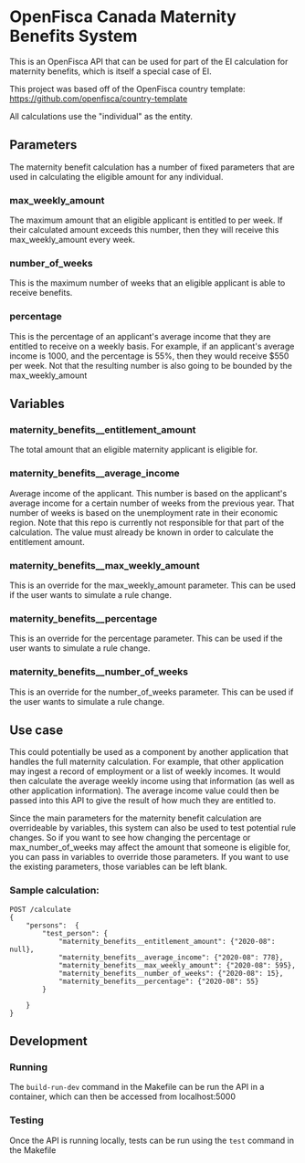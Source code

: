 # OpenFisca Canada Maternity Benefits System

This is an OpenFisca API that can be used for part of the EI calculation for maternity benefits, which is itself a special case of EI.

This project was based off of the OpenFisca country template: https://github.com/openfisca/country-template

All calculations use the "individual" as the entity.

## Parameters
The maternity benefit calculation has a number of fixed parameters that are used in calculating the eligible amount for any individual.

### max_weekly_amount
The maximum amount that an eligible applicant is entitled to per week. If their calculated amount exceeds this number, then they will receive this max_weekly_amount every week.

### number_of_weeks
This is the maximum number of weeks that an eligible applicant is able to receive benefits. 

### percentage
This is the percentage of an applicant's average income that they are entitled to receive on a weekly basis. For example, if an applicant's average income is 1000, and the percentage is 55%, then they would receive $550 per week. Not that the resulting number is also going to be bounded by the max_weekly_amount


## Variables

### maternity_benefits__entitlement_amount
The total amount that an eligible maternity applicant is eligible for.

### maternity_benefits__average_income
Average income of the applicant. This number is based on the applicant's average income for a certain number of weeks from the previous year. That number of weeks is based on the unemployment rate in their economic region. Note that this repo is currently not responsible for that part of the calculation. The value must already be known in order to calculate the entitlement amount.

### maternity_benefits__max_weekly_amount
This is an override for the max_weekly_amount parameter. This can be used if the user wants to simulate a rule change.

### maternity_benefits__percentage
This is an override for the percentage parameter. This can be used if the user wants to simulate a rule change.

### maternity_benefits__number_of_weeks
This is an override for the number_of_weeks parameter. This can be used if the user wants to simulate a rule change.

## Use case

This could potentially be used as a component by another application that handles the full maternity calculation. For example, that other application may ingest a record of employment or a list of weekly incomes. It would then calculate the average weekly income using that information (as well as other application information). The average income value could then be passed into this API to give the result of how much they are entitled to.

Since the main parameters for the maternity benefit calculation are overrideable by variables, this system can also be used to test potential rule changes. So if you want to see how changing the percentage or max_number_of_weeks may affect the amount that someone is eligible for, you can pass in variables to override those parameters. If you want to use the existing parameters, those variables can be left blank.

### Sample calculation:

```
POST /calculate
{
    "persons":  {
        "test_person": {
            "maternity_benefits__entitlement_amount": {"2020-08": null},
            "maternity_benefits__average_income": {"2020-08": 778},
            "maternity_benefits__max_weekly_amount": {"2020-08": 595},
            "maternity_benefits__number_of_weeks": {"2020-08": 15},
            "maternity_benefits__percentage": {"2020-08": 55}
        }
        
    }
}
```


## Development

### Running
The `build-run-dev` command in the Makefile can be run the API in a container, which can then be accessed from localhost:5000

### Testing
Once the API is running locally, tests can be run using the `test` command in the Makefile

